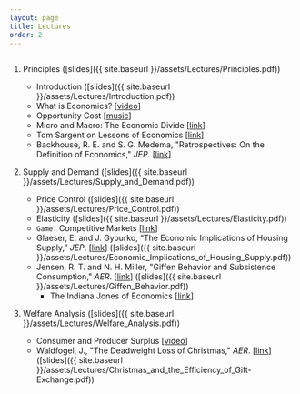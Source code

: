 ```yaml
---
layout: page
title: Lectures
order: 2
---
```

<p style="height: 1px"></p>

1. Principles ([slides]({{ site.baseurl }}/assets/Lectures/Principles.pdf))
    - Introduction ([slides]({{ site.baseurl }}/assets/Lectures/Introduction.pdf))
    - What is Economics? [[video](https://www.youtube.com/watch?v=2YULdjmg3o0)]
    - Opportunity Cost [[music](https://www.youtube.com/watch?v=81Q-jkFdTFM)]
    - Micro and Macro: The Economic Divide [[link](http://www.imf.org/external/pubs/ft/fandd/basics/bigsmall.htm)]
    - Tom Sargent on Lessons of Economics [[link](https://marginalrevolution.com/marginalrevolution/2014/04/tom-sargent-summarizes-economics.html)]
    - Backhouse, R. E. and S. G. Medema, "Retrospectives: On the Definition of Economics," _JEP_. [[link](http://pubs.aeaweb.org/doi/pdfplus/10.1257/jep.23.1.221)]

2. Supply and Demand ([slides]({{ site.baseurl }}/assets/Lectures/Supply_and_Demand.pdf))
    - Price Control ([slides]({{ site.baseurl }}/assets/Lectures/Price_Control.pdf))
    - Elasticity ([slides]({{ site.baseurl }}/assets/Lectures/Elasticity.pdf))
    - `Game:` Competitive Markets [[link](https://www.moblab.com/games/continuous-market-game/)]
    - Glaeser, E. and J. Gyourko, “The Economic Implications of Housing Supply,” _JEP_. [[link](https://www.aeaweb.org/articles?id=10.1257/jep.32.1.3)] ([slides]({{ site.baseurl }}/assets/Lectures/Economic_Implications_of_Housing_Supply.pdf))
    - Jensen, R. T. and N. H. Miller, "Giffen Behavior and Subsistence Consumption," _AER_. [[link](http://campuspress.yale.edu/dirkbergemann/files/2012/01/giffen-good.pdf)] ([slides]({{ site.baseurl }}/assets/Lectures/Giffen_Behavior.pdf))
        - The Indiana Jones of Economics [[link](https://github.com/jiamingmao/principles-of-economics/blob/master/Readings/The%20Indiana%20Jones%20of%20Economics.pdf)]

3. Welfare Analysis ([slides]({{ site.baseurl }}/assets/Lectures/Welfare_Analysis.pdf))
    - Consumer and Producer Surplus [[video](https://www.youtube.com/watch?v=kCKWV-94nsY)]
    - Waldfogel, J., "The Deadweight Loss of Christmas," _AER_. [[link](http://www.jstor.org/stable/2117564?seq=1#page_scan_tab_contents)] ([slides]({{ site.baseurl }}/assets/Lectures/Christmas_and_the_Efficiency_of_Gift-Exchange.pdf))
